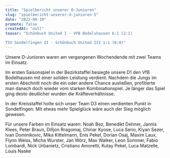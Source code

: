 ```yaml
---
title: "Spielbericht unserer D-Junioren"
slug: "spielbericht-unserer-d-junioren-5"
date: "2022-09-19"
promote: false
createdAt: "null"
teaser: "Schönbuch United I - VFB Bodelshausen 6:1 (2:1)

TSV Sondelfingen II - Schönbuch United III 1:1 (0:0)"
---
```

Unsere D-Junioren waren am vergangenen Wochendende mit zwei Teams im Einsatz.

Im ersten Saisonspiel in der Bezirkstaffel besiegte unsere D1 den VfB Bodelhausen mit einer soliden Leistung verdient. Nachdem die Jungs im ersten Abschnitt noch die ein oder andere Chance ausließen, profitierte man danach doch wieder vom starken Kombinationspiel. Je länger das Spiel ging desto deutlicher wurden die Kräfteverhältnisse.

In der Kreisstaffel holte sich unser Team D3 einen verdienten Punkt in Sondelfingen. Mit etwas mehr Spielglück wäre auch der Sieg möglich gewesen.

Für unsere Farben im Einsatz waren: Noah Bez, Benedikt Dehner, Jannis Klees, Peter Braun, Dilljon Rragomaj, Chinar Kyose, Luca Serio, Kiyan Sezer, Ivan Dominikovic, Mika Kittelmann, Enis Pekel, Dorian Osaj, Maxim Laux, Flynn Weiss, Micha Wurster, Jan Wörz, Max Walker, Leon Sommer, Fabio Lombardi, Nick Urbanietz, Cristiano Amoretti, Kutay Pekel, Luca Matzelle, Louis Naske
